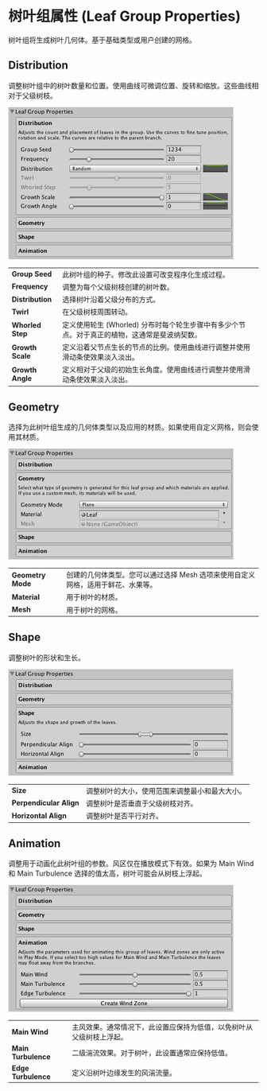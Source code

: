 树叶组属性 (Leaf Group Properties)
=====================


树叶组将生成树叶几何体。基于基础类型或用户创建的网格。

Distribution
------------

调整树叶组中的树叶数量和位置。使用曲线可微调位置、旋转和缩放。这些曲线相对于父级树枝。


![](../uploads/Main/TreeNode-LeafNodePropertiesDistribution.png) 


| | |
|:---|:---|
|__Group Seed__ |此树叶组的种子。修改此设置可改变程序化生成过程。|
|__Frequency__ |调整为每个父级树枝创建的树叶数。|
|__Distribution__|选择树叶沿着父级分布的方式。|
|__Twirl__ |在父级树枝周围转动。|
|__Whorled Step__|定义使用轮生 (Whorled) 分布时每个轮生步骤中有多少个节点。对于真正的植物，这通常是斐波纳契数。|
|__Growth Scale__|定义沿着父节点生长的节点的比例。使用曲线进行调整并使用滑动条使效果淡入淡出。|
|__Growth Angle__|定义相对于父级的初始生长角度。使用曲线进行调整并使用滑动条使效果淡入淡出。|

Geometry
--------

选择为此树叶组生成的几何体类型以及应用的材质。如果使用自定义网格，则会使用其材质。


![](../uploads/Main/TreeNode-LeafNodePropertiesGeometry.png) 


| | |
|:---|:---|
|__Geometry Mode__|创建的几何体类型。您可以通过选择 Mesh 选项来使用自定义网格，适用于鲜花、水果等。|
|__Material__ |用于树叶的材质。|
|__Mesh__ |用于树叶的网格。|

Shape
-----

调整树叶的形状和生长。


![](../uploads/Main/TreeNode-LeafNodePropertiesShape.png) 


| | |
|:---|:---|
|__Size__ |调整树叶的大小，使用范围来调整最小和最大大小。|
|__Perpendicular Align__|调整树叶是否垂直于父级树枝对齐。|
|__Horizontal Align__ |调整树叶是否平行对齐。|

Animation
---------

调整用于动画化此树叶组的参数。风区仅在播放模式下有效。如果为 Main Wind 和 Main Turbulence 选择的值太高，树叶可能会从树枝上浮起。


![](../uploads/Main/TreeNode-LeafNodePropertiesAnimation.png) 


| | |
|:---|:---|
|__Main Wind__ |主风效果。通常情况下，此设置应保持为低值，以免树叶从父级树枝上浮起。|
|__Main Turbulence__|二级湍流效果。对于树叶，此设置通常应保持低值。|
|__Edge Turbulence__|定义沿树叶边缘发生的风湍流量。|
